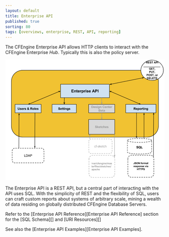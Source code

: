 ```yaml
---
layout: default
title: Enterprise API
published: true
sorting: 80 
tags: [overviews, enterprise, REST, API, reporting]
---
```


The CFEngine Enterprise API allows HTTP clients to interact with the
CFEngine Enterprise  *Hub*.  Typically this is also the policy server.

![Enterprise API Overview](enterprise-api-architecture-overview.png)

The Enterprise API is a REST API, but a central part of interacting with the 
API uses SQL. With the simplicity of REST and the flexibility of
SQL, users can craft custom reports about systems of arbitrary scale, mining
a wealth of data residing on globally distributed CFEngine Database Servers.

Refer to the [Enterprise API Reference][Enterprise API Reference] section for the [SQL Schema][]
and [URI Resources][] 

See also the [Enterprise API Examples][Enterprise API Examples].
